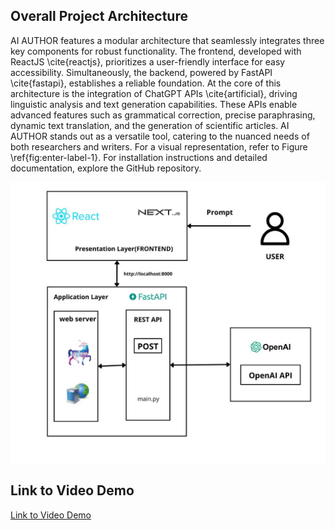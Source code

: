 ## Overall Project Architecture

AI AUTHOR features a modular architecture that seamlessly integrates three key components for robust functionality. The frontend, developed with ReactJS \cite{reactjs}, prioritizes a user-friendly interface for easy accessibility. Simultaneously, the backend, powered by FastAPI \cite{fastapi}, establishes a reliable foundation. At the core of this architecture is the integration of ChatGPT APIs \cite{artificial}, driving linguistic analysis and text generation capabilities. These APIs enable advanced features such as grammatical correction, precise paraphrasing, dynamic text translation, and the generation of scientific articles. AI AUTHOR stands out as a versatile tool, catering to the nuanced needs of both researchers and writers. For a visual representation, refer to Figure \ref{fig:enter-label-1}. For installation instructions and detailed documentation, explore the GitHub repository.


![Project Architecture](https://github.com/AyaElAmari/AI_AUTHOR_FINAL_PROJECT/blob/main/architecture_AI_Author.png)

## Link to Video Demo

[Link to Video Demo](https://drive.google.com/file/d/1YV13-MRoontcunXIbTmx0Xpa_E-Bb5q8/view?usp=drive_link)
